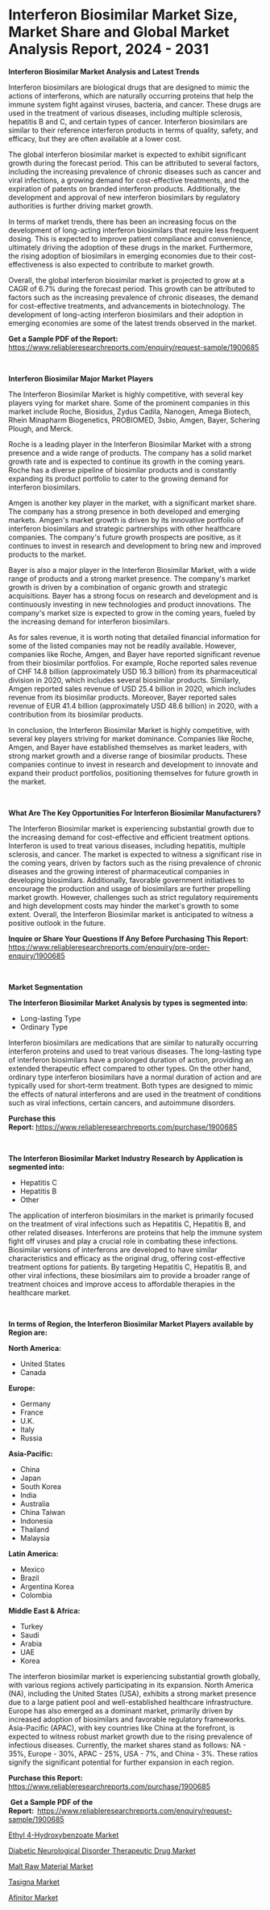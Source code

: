 <p><h1>Interferon Biosimilar Market Size, Market Share and Global Market Analysis Report, 2024 - 2031</h1></p><p><strong>Interferon Biosimilar Market Analysis and Latest Trends</strong></p>
<p><p>Interferon biosimilars are biological drugs that are designed to mimic the actions of interferons, which are naturally occurring proteins that help the immune system fight against viruses, bacteria, and cancer. These drugs are used in the treatment of various diseases, including multiple sclerosis, hepatitis B and C, and certain types of cancer. Interferon biosimilars are similar to their reference interferon products in terms of quality, safety, and efficacy, but they are often available at a lower cost.</p><p>The global interferon biosimilar market is expected to exhibit significant growth during the forecast period. This can be attributed to several factors, including the increasing prevalence of chronic diseases such as cancer and viral infections, a growing demand for cost-effective treatments, and the expiration of patents on branded interferon products. Additionally, the development and approval of new interferon biosimilars by regulatory authorities is further driving market growth.</p><p>In terms of market trends, there has been an increasing focus on the development of long-acting interferon biosimilars that require less frequent dosing. This is expected to improve patient compliance and convenience, ultimately driving the adoption of these drugs in the market. Furthermore, the rising adoption of biosimilars in emerging economies due to their cost-effectiveness is also expected to contribute to market growth.</p><p>Overall, the global interferon biosimilar market is projected to grow at a CAGR of 6.7% during the forecast period. This growth can be attributed to factors such as the increasing prevalence of chronic diseases, the demand for cost-effective treatments, and advancements in biotechnology. The development of long-acting interferon biosimilars and their adoption in emerging economies are some of the latest trends observed in the market.</p></p>
<p><strong>Get a Sample PDF of the Report:&nbsp;</strong> <a href="https://www.reliableresearchreports.com/enquiry/request-sample/1900685">https://www.reliableresearchreports.com/enquiry/request-sample/1900685</a></p>
<p>&nbsp;</p>
<p><strong>Interferon Biosimilar Major Market Players</strong></p>
<p><p>The Interferon Biosimilar Market is highly competitive, with several key players vying for market share. Some of the prominent companies in this market include Roche, Biosidus, Zydus Cadila, Nanogen, Amega Biotech, Rhein Minapharm Biogenetics, PROBIOMED, 3sbio, Amgen, Bayer, Schering Plough, and Merck.</p><p>Roche is a leading player in the Interferon Biosimilar Market with a strong presence and a wide range of products. The company has a solid market growth rate and is expected to continue its growth in the coming years. Roche has a diverse pipeline of biosimilar products and is constantly expanding its product portfolio to cater to the growing demand for interferon biosimilars.</p><p>Amgen is another key player in the market, with a significant market share. The company has a strong presence in both developed and emerging markets. Amgen's market growth is driven by its innovative portfolio of interferon biosimilars and strategic partnerships with other healthcare companies. The company's future growth prospects are positive, as it continues to invest in research and development to bring new and improved products to the market.</p><p>Bayer is also a major player in the Interferon Biosimilar Market, with a wide range of products and a strong market presence. The company's market growth is driven by a combination of organic growth and strategic acquisitions. Bayer has a strong focus on research and development and is continuously investing in new technologies and product innovations. The company's market size is expected to grow in the coming years, fueled by the increasing demand for interferon biosimilars.</p><p>As for sales revenue, it is worth noting that detailed financial information for some of the listed companies may not be readily available. However, companies like Roche, Amgen, and Bayer have reported significant revenue from their biosimilar portfolios. For example, Roche reported sales revenue of CHF 14.8 billion (approximately USD 16.3 billion) from its pharmaceutical division in 2020, which includes several biosimilar products. Similarly, Amgen reported sales revenue of USD 25.4 billion in 2020, which includes revenue from its biosimilar products. Moreover, Bayer reported sales revenue of EUR 41.4 billion (approximately USD 48.6 billion) in 2020, with a contribution from its biosimilar products.</p><p>In conclusion, the Interferon Biosimilar Market is highly competitive, with several key players striving for market dominance. Companies like Roche, Amgen, and Bayer have established themselves as market leaders, with strong market growth and a diverse range of biosimilar products. These companies continue to invest in research and development to innovate and expand their product portfolios, positioning themselves for future growth in the market.</p></p>
<p>&nbsp;</p>
<p><strong>What Are The Key Opportunities For Interferon Biosimilar Manufacturers?</strong></p>
<p><p>The Interferon Biosimilar market is experiencing substantial growth due to the increasing demand for cost-effective and efficient treatment options. Interferon is used to treat various diseases, including hepatitis, multiple sclerosis, and cancer. The market is expected to witness a significant rise in the coming years, driven by factors such as the rising prevalence of chronic diseases and the growing interest of pharmaceutical companies in developing biosimilars. Additionally, favorable government initiatives to encourage the production and usage of biosimilars are further propelling market growth. However, challenges such as strict regulatory requirements and high development costs may hinder the market's growth to some extent. Overall, the Interferon Biosimilar market is anticipated to witness a positive outlook in the future.</p></p>
<p><strong>Inquire or Share Your Questions If Any Before Purchasing This Report:</strong> <a href="https://www.reliableresearchreports.com/enquiry/pre-order-enquiry/1900685">https://www.reliableresearchreports.com/enquiry/pre-order-enquiry/1900685</a></p>
<p>&nbsp;</p>
<p><strong>Market Segmentation</strong></p>
<p><strong>The Interferon Biosimilar Market Analysis by types is segmented into:</strong></p>
<p><ul><li>Long-lasting Type</li><li>Ordinary Type</li></ul></p>
<p><p>Interferon biosimilars are medications that are similar to naturally occurring interferon proteins and used to treat various diseases. The long-lasting type of interferon biosimilars have a prolonged duration of action, providing an extended therapeutic effect compared to other types. On the other hand, ordinary type interferon biosimilars have a normal duration of action and are typically used for short-term treatment. Both types are designed to mimic the effects of natural interferons and are used in the treatment of conditions such as viral infections, certain cancers, and autoimmune disorders.</p></p>
<p><strong>Purchase this Report:&nbsp;</strong><a href="https://www.reliableresearchreports.com/purchase/1900685">https://www.reliableresearchreports.com/purchase/1900685</a></p>
<p>&nbsp;</p>
<p><strong>The Interferon Biosimilar Market Industry Research by Application is segmented into:</strong></p>
<p><ul><li>Hepatitis C</li><li>Hepatitis B</li><li>Other</li></ul></p>
<p><p>The application of interferon biosimilars in the market is primarily focused on the treatment of viral infections such as Hepatitis C, Hepatitis B, and other related diseases. Interferons are proteins that help the immune system fight off viruses and play a crucial role in combating these infections. Biosimilar versions of interferons are developed to have similar characteristics and efficacy as the original drug, offering cost-effective treatment options for patients. By targeting Hepatitis C, Hepatitis B, and other viral infections, these biosimilars aim to provide a broader range of treatment choices and improve access to affordable therapies in the healthcare market.</p></p>
<p>&nbsp;</p>
<p><strong>In terms of Region, the Interferon Biosimilar Market Players available by Region are:</strong></p>
<p>
    <p> <strong> North America: </strong>
        <ul>
            <li>United States</li>
            <li>Canada</li>
        </ul>
        </p> 
    <p> <strong> Europe: </strong>
        <ul>
            <li>Germany</li>
            <li>France</li>
            <li>U.K.</li>
            <li>Italy</li>
            <li>Russia</li>
        </ul>
        </p> 
    <p> <strong> Asia-Pacific: </strong>
        <ul>
            <li>China</li>
            <li>Japan</li>
            <li>South Korea</li>
            <li>India</li>
            <li>Australia</li>
            <li>China Taiwan</li>
            <li>Indonesia</li>
            <li>Thailand</li>
            <li>Malaysia</li>
        </ul>
        </p> 
    <p> <strong> Latin America: </strong>
        <ul>
            <li>Mexico</li>
            <li>Brazil</li>
            <li>Argentina Korea</li>
            <li>Colombia</li>
        </ul>
        </p> 
    <p> <strong> Middle East & Africa: </strong>
        <ul>
            <li>Turkey</li>
            <li>Saudi</li>
            <li>Arabia</li>
            <li>UAE</li>
            <li>Korea</li>
        </ul>
    </p>
    </p>
<p><p>The interferon biosimilar market is experiencing substantial growth globally, with various regions actively participating in its expansion. North America (NA), including the United States (USA), exhibits a strong market presence due to a large patient pool and well-established healthcare infrastructure. Europe has also emerged as a dominant market, primarily driven by increased adoption of biosimilars and favorable regulatory frameworks. Asia-Pacific (APAC), with key countries like China at the forefront, is expected to witness robust market growth due to the rising prevalence of infectious diseases. Currently, the market shares stand as follows: NA - 35%, Europe - 30%, APAC - 25%, USA - 7%, and China - 3%. These ratios signify the significant potential for further expansion in each region.</p></p>
<p><strong>Purchase this Report: </strong><a href="https://www.reliableresearchreports.com/purchase/1900685">https://www.reliableresearchreports.com/purchase/1900685</a></p>
<p>&nbsp;<strong>Get a Sample PDF of the Report:&nbsp;&nbsp;</strong><a href="https://www.reliableresearchreports.com/enquiry/request-sample/1900685">https://www.reliableresearchreports.com/enquiry/request-sample/1900685</a></p>
<p><strong></strong></p>
<p><p><a href="https://medium.com/@tomazemlak97885/ethyl-4-hydroxybenzoate-market-research-report-its-history-and-forecast-2024-to-2031-1ad7dc83fcbb">Ethyl 4-Hydroxybenzoate Market</a></p><p><a href="https://medium.com/@tomazemlak97885/decoding-diabetic-neurological-disorder-therapeutic-drug-market-metrics-market-share-trends-and-70c03cceb275">Diabetic Neurological Disorder Therapeutic Drug Market</a></p><p><a href="https://medium.com/@tomazemlak97885/malt-raw-material-market-furnishes-information-on-market-share-market-trends-and-market-growth-c66ffa697164">Malt Raw Material Market</a></p><p><a href="https://github.com/sofayahoo2023/Market-Research-Report-List-2/blob/main/tasigna-market.md">Tasigna Market</a></p><p><a href="https://github.com/pizolina/Market-Research-Report-List-2/blob/main/afinitor-market.md">Afinitor Market</a></p></p>